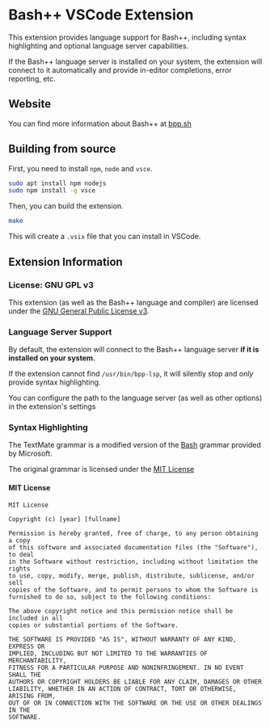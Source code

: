# Bash++ VSCode Extension

This extension provides language support for Bash++, including syntax highlighting and optional language server capabilities.

If the Bash++ language server is installed on your system, the extension will connect to it automatically and provide in-editor completions, error reporting, etc.

## Website

You can find more information about Bash++ at [bpp.sh](https://bpp.sh)

## Building from source

First, you need to install `npm`, `node` and `vsce`.

```bash
sudo apt install npm nodejs
sudo npm install -g vsce
```

Then, you can build the extension.

```bash
make
```

This will create a `.vsix` file that you can install in VSCode.

## Extension Information

### License: GNU GPL v3

This extension (as well as the Bash++ language and compiler) are licensed under the [GNU General Public License v3](https://www.gnu.org/licenses/gpl-3.0.html).

### Language Server Support

By default, the extension will connect to the Bash++ language server **if it is installed on your system.**

If the extension cannot find `/usr/bin/bpp-lsp`, it will silently stop and *only* provide syntax highlighting.

You can configure the path to the language server (as well as other options) in the extension's settings

### Syntax Highlighting

The TextMate grammar is a modified version of the [Bash](https://github.com/microsoft/vscode-textmate/blob/main/test-cases/themes/syntaxes/Shell-Unix-Bash.tmLanguage.json) grammar provided by Microsoft.

The original grammar is licensed under the [MIT License](https://choosealicense.com/licenses/mit/)

#### MIT License

```plaintext
MIT License

Copyright (c) [year] [fullname]

Permission is hereby granted, free of charge, to any person obtaining a copy
of this software and associated documentation files (the "Software"), to deal
in the Software without restriction, including without limitation the rights
to use, copy, modify, merge, publish, distribute, sublicense, and/or sell
copies of the Software, and to permit persons to whom the Software is
furnished to do so, subject to the following conditions:

The above copyright notice and this permission notice shall be included in all
copies or substantial portions of the Software.

THE SOFTWARE IS PROVIDED "AS IS", WITHOUT WARRANTY OF ANY KIND, EXPRESS OR
IMPLIED, INCLUDING BUT NOT LIMITED TO THE WARRANTIES OF MERCHANTABILITY,
FITNESS FOR A PARTICULAR PURPOSE AND NONINFRINGEMENT. IN NO EVENT SHALL THE
AUTHORS OR COPYRIGHT HOLDERS BE LIABLE FOR ANY CLAIM, DAMAGES OR OTHER
LIABILITY, WHETHER IN AN ACTION OF CONTRACT, TORT OR OTHERWISE, ARISING FROM,
OUT OF OR IN CONNECTION WITH THE SOFTWARE OR THE USE OR OTHER DEALINGS IN THE
SOFTWARE.
```
